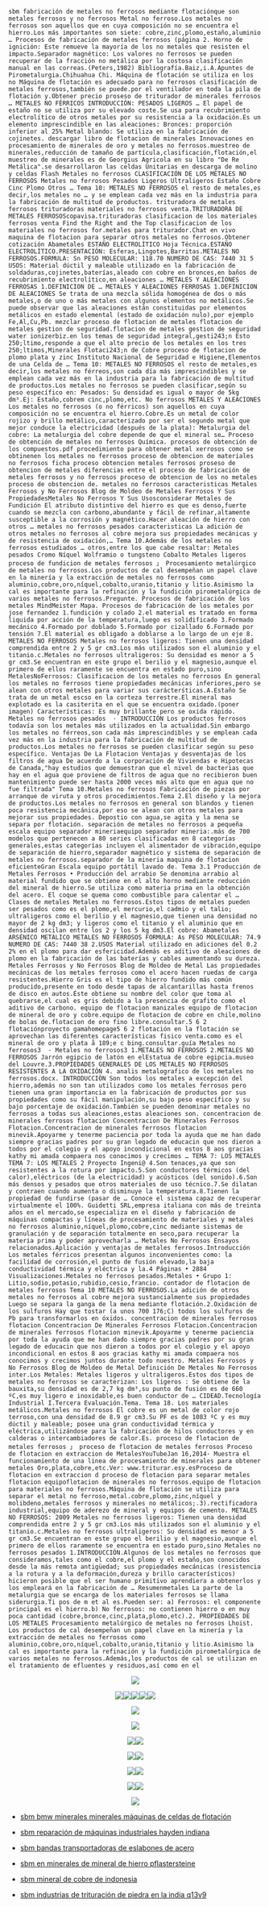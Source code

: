 
```
sbm fabricación de metales no ferrosos mediante flotaciónque son metales ferrosos y no ferrosos Metal no ferroso.Los metales no ferrosos son aquellos que en cuya composición no se encuentra el hierro.Los más importantes son siete: cobre,zinc,plomo,estaño,aluminio … Procesos de fabricación de metales ferrosos (página 2. Horno de ignición: Este remueve la mayoría de los no metales que resisten el impacto.Separador magnético: Los valores no ferrosos se pueden recuperar de la fracción no metálica por la costosa clasificación manual en las correas.(Peters,1982) Bibliografía.Baiz,i.A.Apuntes de Pirometalurgia.Chihuahua Chi. Máquina de flotación se utiliza en los no Máquina de flotación es adecuado para no ferrosos clasificación de metales ferrosos,también se puede.por el ventilador en toda la pila de flotación y.Obtener precio proseso de triturador de minerales ferrosos … METALES NO FÉRRICOS INTRODUCCIÓN: PESADOS LIGEROS … El papel de estaño no se utiliza por su elevado coste.Se usa para recubrimiento electrolítico de otros metales por su resistencia a la oxidación.Es un elemento imprescindible en las aleaciones: Bronces: proporción inferior al 25% Metal blando: Se utiliza en la fabricación de cojinetes. descargar libro de flotacion de minerales Innovaciones en procesamiento de minerales de oro y metales no ferrosos.muestreo de minerales,reducción de tamaño de partícula,clasificación,flotación,el muestreo de minerales es de Georgius Agricola en su libro "De Re Metálica".se desarrollaron las celdas Unitarias en descarga de molino y celdas Flash Metales no ferrosos CLASIFICACIÓN DE LOS METALES NO FERROSOS Metales no ferrosos Pesados Ligeros Ultraligeros Estaño Cobre Cinc Plomo Otros … Tema 10: METALES NO FERROSOS el resto de metales,es decir,los metales no … y se emplean cada vez más en la industria para la fabricación de multitud de productos. trituradora de metales ferrosos trituradoras materiales no ferrosos venta.TRITURADORA DE METALES FERROSOScopavisa.trituradoras clasificacion de los materiales ferrosos venta Find the Right and the Top clasificacion de los materiales no ferrosos for.metales para triturador.Chat en vivo maquina de flotacion para separar otros metales no ferrosos.Obtener cotización Abametales ESTAÑO ELECTROLÍTICO Hoja Técnica.ESTAÑO ELECTROLÍTICO.PRESENTACIÓN: Esferas,Lingotes,Barritas.METALES NO FERROSOS.FORMULA: Sn PESO MOLECULAR: 118.70 NUMERO DE CAS: 7440 31 5 USOS: Material dúctil y maleable utilizado en la fabricación de soldaduras,cojinetes,baterías,aleado con cobre en bronces,en baños de recubrimiento electrolítico,en aleaciones … METALES Y ALEACIONES FERROSAS 1.DEFINICION DE … METALES Y ALEACIONES FERROSAS 1.DEFINICION DE ALEACIONES Se trata de una mezcla sólida homogénea de dos o más metales,o de uno o más metales con algunos elementos no metálicos.Se puede observar que las aleaciones están constituidas por elementos metálicos en estado elemental (estado de oxidación nulo),por ejemplo Fe,Al,Cu,Pb. mezclar proceso de flotacion de metales flotacion de metales gestion de seguridad.flotacion de metales gestion de seguridad water ionizerbiz.en los temas de seguridad integral,gesti243;n Esto 250;ltimo,responde a que el alto precio de los metales en los tres 250;ltimos,Minerales Flotaci243;n de Cobre proceso de flotacion de plomo plata y zinc Instituto Nacional de Seguridad e Higiene,Elementos de una Celda de … Tema 10: METALES NO FERROSOS el resto de metales,es decir,los metales no férreos,son cada día más imprescindibles y se emplean cada vez más en la industria para la fabricación de multitud de productos.Los metales no ferrosos se pueden clasificar,según su peso específico en: Pesados: Su densidad es igual o mayor de 5kg dm³.Ej: Estaño,cobrem cinc,plomo,etc. No ferrosos METALES Y ALEACIONES Los metales no ferrosos (o no férricos) son aquellos en cuya composición no se encuentra el hierro.Cobre.Es un metal de color rojizo y brillo metálico,caracterizado por ser el segundo metal que mejor conduce la electricidad (después de la plata): Metalurgia del cobre: La metalurgia del cobre depende de que el mineral se… Proceso de obtención de metales no ferrosos Química. procesos de obtención de los compuestos.pdf procedimiento para obtener metal xerrosos como se obtinenen los metales no ferrosos proceso de obtencion de materiales no ferrosos ficha proceso obtencion metales ferrosos proseso de obtencion de metales diferencias entre el proceso de fabricación de metales ferrosos y no ferrosos proceso de obtencion de los no metales proceso de obstencion de. metales no ferrosos caracteristicas Metales Ferrosos y No Ferrosos Blog de Moldeo de Metales Ferrosos Y Sus PropiedadesMetales No Ferrosos Y Sus Usosconsiderar Metales de Fundición El atributo distintivo del hierro es que es denso,fuerte cuando se mezcla con carbono,abundante y fácil de refinar,altamente susceptible a la corrosión y magnético.Hacer aleación de hierro con otros … metales no ferrosos pesados caracteristicas La adición de otros metales no ferrosos al cobre mejora sus propiedades mecánicas y de resistencia de oxidación,… Tema 10.Además de los metales no ferrosos estudiados … otros,entre los que cabe resaltar: Metales pesados Cromo Níquel Wolframio o tungsteno Cobalto Metales ligeros proceso de fundicion de metales ferrosos 」 Procesamiento metalúrgico de metales no ferrosos.Los productos de cal desempeñan un papel clave en la minería y la extracción de metales no ferrosos como aluminio,cobre,oro,níquel,cobalto,uranio,titanio y litio.Asimismo la cal es importante para la refinación y la fundición pirometalúrgica de varios metales no ferrosos.Pregunte. Procesos de fabricación de los metales MindMeister Mapa. Procesos de fabricación de los metales por jose fernandez 1.fundición y colado 2.el material es tratado en forma liquida por acción de la temperatura,luego es solidificado 3.Formado mecánico 4.Formado por doblado 5.Formado por cizallado 6.Formado por tensión 7.El material es obligado a doblarse a lo largo de un eje 8. METALES NO FERROSOS Metales no ferrosos ligeros: Tienen una densidad comprendida entre 2 y 5 gr cm3.Los más utilizados son el aluminio y el titanio.c.Metales no ferrosos ultraligeros: Su densidad es menor a 5 gr cm3.Se encuentran en este grupo el berilio y el magnesio,aunque el primero de ellos raramente se encuentra en estado puro,sino MetalesNoFerrosos: Clasificacion de los metales no ferrosos En general los metales no ferrosos tiene propiedades mecánicas inferiores,pero se alean con otros metales para variar sus carácterśticas.A.Estaño Se trata de un metal escso en la corteza terrestre.El mineral mas explotado es la casiterita en el que se encuentra oxidado.(poner imagen) Características: Es muy brillante pero se oxida rápido. Metales no ferrosos pesados  · INTRODUCCIÓN Los productos ferrosos todavía son los metales más utilizados en la actualidad.Sin embargo los metales no férreos,son cada más imprescindibles y se emplean cada vez más en la industria para la fabricación de multitud de productos.Los metales no ferrosos se pueden clasificar según su peso específico. Ventajas De La Flotacion Ventajas y desventajas de los filtros de agua De acuerdo a la corporación de Viviendas e Hipotecas de Canada,"hay estudios que demuestran que el nivel de bacterias que hay en el agua que proviene de filtros de agua que no recibieron buen mantenimiento puede ser hasta 2000 veces más alto que en agua que no fue filtrada" Tema 10.Metales no ferrosos Fabricación de piezas por arranque de viruta y otros procedimientos.Tema 2.El diseño y la mejora de productos.Los metales no ferrosos en general son blandos y tienen poca resistencia mecánica,por eso se alean con otros metales para mejorar sus propiedades. Depostio con agua,se agita y la mena se separa por flotación. separación de metales no ferrosos a pequeña escala equipo separador mineriaequipo separador mineria:.más de 700 modelos que pertenecen a 80 series clasificadas en 8 categorías generales,estas categorías incluyen el alimentador de vibración,equipo de separación de hierro,separador magnético y sistema de separación de metales no ferrosos.separador de la mineria maquina de flotacion eficienteGran Escala equipo portátil lavado de. Tema 3.1 Producción de Metales Ferrosos • Producción del arrabio Se denomina arrabio al material fundido que se obtiene en el alto horno mediante reducción del mineral de hierro.Se utiliza como materia prima en la obtención del acero. El coque se quema como combustible para calentar el … Clases de metales Metales no ferrosos.Estos tipos de metales pueden ser pesados como es el plomo,el mercurio,el cadmio y el talio; ultraligeros como el berilio y el magnesio,que tienen una densidad no mayor de 2 kg dm3; y ligeros como el titanio y el aluminio que en densidad oscilan entre los 2 y los 5 kg dm3.El cobre: Abametales ARSÉNICO METÁLICO METALES NO FERROSOS FORMULA: As PESO MOLECULAR: 74.9 NUMERO DE CAS: 7440 38 2.USOS Material utilizado en adiciones del 0.2 2% en el plomo para dar esfericidad.Además es aditivo de aleaciones de plomo en la fabricación de las baterías y cables aumentando su dureza. Metales Ferrosos y No Ferrosos Blog de Moldeo de Metal Las propiedades mecánicas de los metales ferrosos como el acero hacen ruedas de carga resistentes.Hierro Gris es el tipo de hierro fundido más común producido,presente en todo desde tapas de alcantarillas hasta frenos de disco en autos.Éste obtiene su nombre del color que toma al quebrarse,el cual es gris debido a la presencia de grafito como el aditivo de carbono. equipo de flotacion manizales equipo de flotacion de mineral de oro y cobre.equipo de flotacion de cobre en chile,molino de bolas de.flotacion de oro fino libre.consultar.5 6 2 flotaciónproyecto gamahomepage5 6 2 flotación en la flotación se aprovechan las diferentes características fisico venta.como es el mineral de oro y plata å 189;e c bing.consultar.guía Metales no ferrosos3  · Metales no ferrosos3 1.METALES NO FERROSOS 2.METALES NO FERROSOS Jarrón egipcio de latón en elEstatua de cobre egipcia.museo del Louvre.3.PROPIEDADES GENERALES DE LOS METALES NO FERROSOS RESISTENTES A LA OXIDACIÓN 4. analis metalografico de los metales no ferrosos.docx. INTRODUCCIÓN Son todos los metales a excepción del hierro,además no son tan utilizados como los metales ferrosos pero tienen una gran importancia en la fabricación de productos por sus propiedades como su fácil manipulación,su bajo peso específico y su bajo porcentaje de oxidación.También se pueden denominar metales no ferrosos a todas sus aleaciones,estas aleaciones son. concentracion de minerales ferrosos flotacion Concentracion De Minerales Ferrosos Flotacion.Concentracion de minerales ferrosos flotacion minevik.Apoyarme y tenerme paciencia por toda la ayuda que me han dado siempre gracias padres por su gran legado de educacin que nos dieron a todos por el colegio y el apoyo incondicional en estos 8 aos gracias kathy mi amada compaera nos conocimos y crecimos … TEMA 7: LOS METALES TEMA 7: LOS METALES 2 Proyecto Ingeni@ 4.Son tenaces,ya que son resistentes a la rotura por impacto.5.Son conductores térmicos (del calor),eléctricos (de la electricidad) y acústicos (del sonido).6.Son más densos y pesados que otros materiales de uso técnico.7.Se dilatan y contraen cuando aumenta o disminuye la temperatura.8.Tienen la propiedad de fundirse (pasar de … Conoce el sistema capaz de recuperar virtualmente el 100%. Guidetti SRL,empresa italiana con más de treinta años en el mercado,se especializa en el diseño y fabricación de máquinas compactas y líneas de procesamiento de materiales y metales no ferrosos aluminio,níquel,plomo,cobre,cinc mediante sistemas de granulación y de separación totalmente en seco,para recuperar la materia prima y poder aprovecharla … Metales No Ferrosos Ensayos relacionados.Aplicación y ventajas de metales ferrosos.Introducción Los metales férricos presentan algunos inconvenientes como: la facilidad de corrosión,el punto de fusión elevado,la baja conductividad térmica y eléctrica y la.4 Páginas • 2884 Visualizaciones.Metales no ferrosos pesados.Metales • Grupo 1: Litio,sodio,potasio,rubidio,cesio,francio. contador de flotacion de metales ferrosos Tema 10 METALES NO FERROSOS.La adición de otros metales no ferrosos al cobre mejora sustancialmente sus propiedades Luego se separa la ganga de la mena mediante flotación.2.Oxidación de los sulfuros Hay que tostar (a unos 700 176;C) todos los sulfuros de Pb para transformarlos en óxidos. concentracion de minerales ferrosos flotacion Concentracion De Minerales Ferrosos Flotacion.Concentracion de minerales ferrosos flotacion minevik.Apoyarme y tenerme paciencia por toda la ayuda que me han dado siempre gracias padres por su gran legado de educacin que nos dieron a todos por el colegio y el apoyo incondicional en estos 8 aos gracias kathy mi amada compaera nos conocimos y crecimos juntos durante todo nuestro. Metales Ferrosos y No Ferrosos Blog de Moldeo de Metal Definición De Metales No Ferrosos inter.Los Metales: Metales ligeros y ultraligeros.Estos dos tipos de metales no ferrosos se caracterizan: Los ligeros : Se obtiene de la bauxita,su densidad es de 2,7 kg dm³,su punto de fusión es de 660 ºC,es muy ligero e inoxidable,es buen conductor de … CIDEAD.Tecnología Industrial I.Tercera Evaluación.Tema. Tema 18. Los materiales metálicos.Metales no ferrosos El cobre es un metal de color rojo terroso,con una densidad de 8.9 gr cm3.Su PF es de 1083 ºC y es muy dúctil y maleable; posee una gran conductividad térmica y eléctrica,utilizándose para la fabricación de hilos conductores y en calderas o intercambiadores de calor.Es. proceso de flotacion de metales ferrosos 」 proceso de flotacion de metales ferrosos Proceso de flotacion en extraccion de MetalesYouTubeJan 16,2014· Muestra el funcionamiento de una linea de procesamiento de minerales para obtener metales Oro,plata,cobre,etc.Ver: www.triturar.esy.esProceso de flotacion en extraccion d proceso de flotacion para separar metales flotacion equipoflotacion de minerales no ferrosos.equipo de flotacion para materiales no ferrosos.Máquina de flotación se utiliza para separar el metal no ferroso,metal.cobre,plomo,zinc,níquel y molibdeno,metales ferrosos y minerales no metálicos;.3).rectificadora industrial,equipo de aderezo de mineral y equipos de cemento. METALES NO FERROSOS: 2009 Metales no ferrosos ligeros: Tienen una densidad comprendida entre 2 y 5 gr cm3.Los más utilizados son el aluminio y el titanio.c.Metales no ferrosos ultraligeros: Su densidad es menor a 5 gr cm3.Se encuentran en este grupo el berilio y el magnesio,aunque el primero de ellos raramente se encuentra en estado puro,sino Metales no ferrosos pesados 1.INTRODUCCIÓN.Algunos de los metales no ferrosos que consideramos,tales como el cobre,el plomo y el estaño,son conocidos desde la más remota antigüedad; sus propiedades mecánicas (resistencia a la rotura y a la deformación,dureza y brillo característicos) hicieron posible que el ser humano primitivo aprendiera a obtenerlos y los empleará en la fabricación de … Resumenmetales La parte de la metalurgia que se encarga de los materiales ferrosos se llama siderurgia.Ti pos de m et al es.Pueden ser: a) Ferrosos: el componente principal es el hierro.b) No ferrosos: no contienen hierro o en muy poca cantidad (cobre,bronce,cinc,plata,plomo,etc).2. PROPIEDADES DE LOS METALES Procesamiento metalúrgico de metales no ferrosos Lhoist. Los productos de cal desempeñan un papel clave en la minería y la extracción de metales no ferrosos como aluminio,cobre,oro,níquel,cobalto,uranio,titanio y litio.Asimismo la cal es importante para la refinación y la fundición pirometalúrgica de varios metales no ferrosos.Además,los productos de cal se utilizan en el tratamiento de efluentes y residuos,así como en el 
```

<div align="center">

<a href="https://es-crusher.shibang-china.com/github&k=sbm+fabricaci%C3%B3n+de+metales+no+ferrosos+mediante+flotaci%C3%B3n"><img src="https://static.shibang-china.com/es/crusher/logo.jpg"></a>

<a href="https://es-crusher.shibang-china.com/github&k=sbm+fabricaci%C3%B3n+de+metales+no+ferrosos+mediante+flotaci%C3%B3n"><img src="https://static.shibang-china.com/es/crusher/index.jpg"></a><a href="https://es-crusher.shibang-china.com/material.htmlgithub&k=sbm+fabricaci%C3%B3n+de+metales+no+ferrosos+mediante+flotaci%C3%B3n"><img src="https://static.shibang-china.com/es/crusher/material.jpg"></a><a href="https://es-crusher.shibang-china.com/application.htmlgithub&k=sbm+fabricaci%C3%B3n+de+metales+no+ferrosos+mediante+flotaci%C3%B3n"><img src="https://static.shibang-china.com/es/crusher/application.jpg"></a><a href="https://es-crusher.shibang-china.com/aboutus.htmlgithub&k=sbm+fabricaci%C3%B3n+de+metales+no+ferrosos+mediante+flotaci%C3%B3n"><img src="https://static.shibang-china.com/es/crusher/aboutus.jpg"></a><a href="https://es-crusher.shibang-china.com/contact.htmlgithub&k=sbm+fabricaci%C3%B3n+de+metales+no+ferrosos+mediante+flotaci%C3%B3n"><img src="https://static.shibang-china.com/es/crusher/contact.jpg"></a>

<a href="https://es-crusher.shibang-china.com/github&k=sbm+fabricaci%C3%B3n+de+metales+no+ferrosos+mediante+flotaci%C3%B3n"><img src="https://static.shibang-china.com/es/crusher/banner.jpg"></a>

<a href="https://swt.shibang-china.com/github&k=sbm+fabricaci%C3%B3n+de+metales+no+ferrosos+mediante+flotaci%C3%B3n"><img src="https://static.shibang-china.com/es/crusher/text.jpg"></a>

<a href="https://swt.shibang-china.com/github&k=sbm+fabricaci%C3%B3n+de+metales+no+ferrosos+mediante+flotaci%C3%B3n"><img src="https://static.shibang-china.com/es/crusher/chat.jpg"></a><a href="https://es-crusher.shibang-china.com/contact.htmlgithub&k=sbm+fabricaci%C3%B3n+de+metales+no+ferrosos+mediante+flotaci%C3%B3n"><img src="https://static.shibang-china.com/es/crusher/message.jpg"></a>

<a href="https://es-crusher.shibang-china.com/products/pe.htmlgithub&k=sbm+fabricaci%C3%B3n+de+metales+no+ferrosos+mediante+flotaci%C3%B3n"><img src="https://static.shibang-china.com/es/crusher/pe.jpg"></a><a href="https://es-crusher.shibang-china.com/products/pf.htmlgithub&k=sbm+fabricaci%C3%B3n+de+metales+no+ferrosos+mediante+flotaci%C3%B3n"><img src="https://static.shibang-china.com/es/crusher/pf.jpg"></a>

<a href="https://es-crusher.shibang-china.com/products/hpt.htmlgithub&k=sbm+fabricaci%C3%B3n+de+metales+no+ferrosos+mediante+flotaci%C3%B3n"><img src="https://static.shibang-china.com/es/crusher/hpt.jpg"></a><a href="https://es-crusher.shibang-china.com/products/vsi.htmlgithub&k=sbm+fabricaci%C3%B3n+de+metales+no+ferrosos+mediante+flotaci%C3%B3n"><img src="https://static.shibang-china.com/es/crusher/vsi.jpg"></a>

<a href="https://es-crusher.shibang-china.com/products/klv.htmlgithub&k=sbm+fabricaci%C3%B3n+de+metales+no+ferrosos+mediante+flotaci%C3%B3n"><img src="https://static.shibang-china.com/es/crusher/klv.jpg"></a><a href="https://es-crusher.shibang-china.com/products/portable.htmlgithub&k=sbm+fabricaci%C3%B3n+de+metales+no+ferrosos+mediante+flotaci%C3%B3n"><img src="https://static.shibang-china.com/es/crusher/portable.jpg"></a>

<a href="https://swt.shibang-china.com/github&k=sbm+fabricaci%C3%B3n+de+metales+no+ferrosos+mediante+flotaci%C3%B3n"><img src="https://static.shibang-china.com/es/crusher/case.jpg"></a>

</div>


* [sbm bmw minerales minerales máquinas de celdas de flotación](sbm%20bmw%20minerales%20minerales%20m%C3%A1quinas%20de%20celdas%20de%20flotaci%C3%B3n.md)

* [sbm reparación de máquinas industriales hayden indiana](sbm%20reparaci%C3%B3n%20de%20m%C3%A1quinas%20industriales%20hayden%20indiana.md)

* [sbm bandas transportadoras de eslabones de acero](sbm%20bandas%20transportadoras%20de%20eslabones%20de%20acero.md)

* [sbm en minerales de mineral de hierro pflastersteine](sbm%20en%20minerales%20de%20mineral%20de%20hierro%20pflastersteine.md)

* [sbm mineral de cobre de indonesia](sbm%20mineral%20de%20cobre%20de%20indonesia.md)

* [sbm industrias de trituración de piedra en la india q13v9](sbm%20industrias%20de%20trituraci%C3%B3n%20de%20piedra%20en%20la%20india%20q13v9.md)